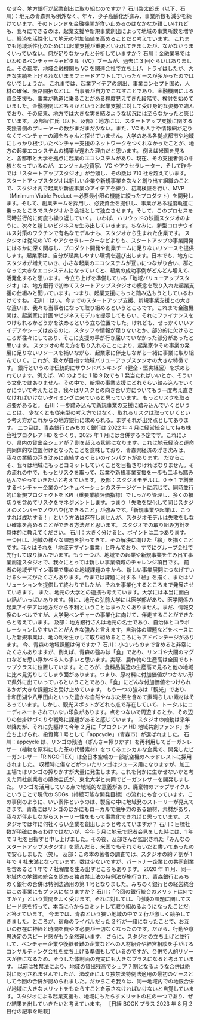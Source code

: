 ###

なぜ今、地方銀行が起業創出に取り組むのですか？
石川啓太郎氏（以下、石川）：地元の青森県も例外なく、年々、少子高齢化が進み、事業所数も減少を続けています。そのトレンドを金融機関が食い止めるのはなかなか難しいけれども、我々にできるのは、起業支援や新規事業創出によって地域の事業所数を増やし、経済を活性化して地元の付加価値を高めることだと考えています。
これまでも地域活性化のためには起業支援が重要といわれてきましたが、なかなかうまくいっていない。何が足りなかったと分析していますか？
石川：金融業界ではいわゆるベンチャーキャピタル（VC）ブームが、過去に 3 回ぐらいはありました。その都度、地域金融機関も VC を関連会社で立ち上げ、トライはしたが、大きな実績を上げられないままフェードアウトしていったケースが多かったのではないでしょうか。
これまでは、起業アイデアの創出、事業コンセプト固め、人材の確保、販路開拓などは、当事者が自力でこなすことであり、金融機関による資金支援も、事業が軌道に乗ることがある程度見えてきた段階で、検討を始めていました。金融機関はどちらかというと起業支援に対して受け身的な姿勢で臨んでおり、その結果、地方では大きな実を結ぶような状況には至らなかったと感じています。
及部智仁氏（以下、及部）：地方には、スタートアップ支援に関する支援者側のプレーヤーの数がまだまだ少ない。また、VC も人手や情報網が足りなくてベンチャーの卵をちゃんと探せていません。大学のある各拠点都市や地域にしっかり根づいたベンチャー支援のネットワークをつくれなかったことが、地方の起業エコシステムの構築が遅れた理由だと思います。
例えば米国を見ると、各都市と大学を拠点に起業のエコシステムがあり、現在、その支援者側の中核となっているのが、エンジェル投資家、VC やアクセラレーター、そして昨今では「スタートアップスタジオ」が台頭し、その数は 710 社を超えています。
スタートアップスタジオは新しい企業や新規事業を次々と創り出す組織のことで、スタジオ内で起業や新規事業のアイデアを練り、初期検証を行い、MVP（Minimum Viable Product ＝必要最小限の機能に絞ったプロダクト）を開発します。そして、創業チームを採用し、必要資金を提供し、事業がある程度軌道に乗ったところでスタジオから会社として独立させます。そして、このプロセスを同時並行的に何度も繰り返していく。
いわば、ハリウッドの映画スタジオのように、次々と新しいビジネスを生み出していきます。ちなみに、新型コロナウイルス対策のワクチンで有名なモデルナも、スタジオから生まれた企業です。
スタジオは従来の VC やアクセラレーターなどよりも、スタートアップの事業開発にはるかに深く関与し、プロダクト開発や創業チームに足りないリソースを提供します。起業家は、自分が起業しやすい環境を選び出します。日本でも、地方にスタジオが増えていき、小さな起業のエコシステムが互いにつながり合い、群となって大きなエコシステムになっていくと、起業の成功事例がどんどん増えて、活発化すると思います。
今立ち上げを準備している「地域バリューアップスタジオ」は、地方銀行で初めてスタートアップスタジオの概念を取り入れた起業支援の仕組みと聞いています。つまり、起業支援にもっと踏み込もうとしているわけですね。
石川：はい。今までのスタートアップ支援、新規事業支援との大きな違いは、我々も当事者になって取り組めるというところです。これまで金融機関は、起業家に計画やビジネスモデルを提示してもらい、それにファイナンスをつけられるかどうかを決めるという立ち位置でした。けれども、せっかくいいアイデアやシーズはあるのに、スタッフや情報が足りないとか、部分的に欠けるところが往々にしてあり、そこに支援の手が行き届いていなかった部分があったと思います。
スタジオの考え方を取り入れることにより、起業家やその事業の発展に足りないリソースを補いながら、起業家に伴走しながら一緒に事業に取り組んでいく。これが、我々が目指す地域バリューアップスタジオの大きな特徴です。
銀行というのは伝統的にサウンドバンキング（健全・堅実経営）を求められています。例えば、VC のように 1 勝 9 敗でも 1 発当たればいいとか、そういう文化ではありません。その中で、新規の事業支援にどれぐらい踏み込んでいくかについて考えたとき、我々はリスクとの向き合い方についてもう一度考え直さなければいけないタイミングに来ていると思っています。
もっとリスクを取る必要があると。
石川：一歩踏み込んで新規事業の支援に踏み込んでいくということは、 少なくとも従来型の考え方ではなく、取れるリスクは取っていくという考え方がこれからの地方銀行に求められる。まずそれが出発点としてあります。
二つ目は、青森銀行とみちのく銀行は 2022 年 4 月に経営統合して持ち株会社プロクレア HD をつくり、2025 年 1 月には合併する予定です。これにより、県内の貸出金シェアが 7 割を超える状態になります。これは地元経済と運命共同体的な位置付けとなったことを意味しており、青森県経済の浮き沈みは、我々の業績の浮き沈みに直結するぐらいのインパクトがあります。
だからこそ、我々は地域にもっとコミットしていくことを目指さなければなりません。その流れの中で、もっとリスクを取って、起業や新規事業支援を一歩も二歩も踏み込んでやっていきたいと考えています。
及部：スタジオモデルは、0 → 1 で創出するベンチャー企業のインキュベーションのステージゲートに応じて、同時並行的に新規プロジェクトを KPI（重要業績評価指標）でしっかり管理し、多くの損切りを含めてリスクをマネジメントします。つまり「失敗を型化して同じスタジオのメンバーでノウハウ化できること」が強みです。「新規事業や起業は、こうすれば成功する！」という方法は存在しませんが、スタジオモデルは失敗をしない確率を高めることができる方法だと思います。
スタジオでの取り組み方針を具体的に教えてください。
石川：大きく分けると、ポイントは二つあります。一つ目は、地域の様々な課題を拾ってきて、その解決に向けた「絵」を描くことです。我々はそれを「地域デザイン事業」と呼んでおり、すでにグループ会社で先行して取り組んでいます。もう一つが、地域での起業や新規事業を生み出す事業創造スタジオで、我々にとっては新しい事業領域のチャレンジ項目です。
前者の地域デザイン事業で集めた地域課題の中から、新しい事業展開につなげていけるシーズがたくさんあります。今までは課題に対する「絵」を描く、またはソリューションを提供して終わりでしたが、それを事業化するところまで発展させていきます。
また、地元の大学との連携も考えています。大学には本当に面白い話がいっぱいあります。特に、地元の弘前大学には医学部があり、医学関係の起業アイデアは地方だから不利ということはまったくありません。まだ、情報交換のレベルですが、大学発ベンチャーの事業化に向けて、伴走することができたらと考えています。
及部：地方銀行さんは地元の名士であり、自治体とコラボレーションしやすいことが大きな強みと言えます。自治体の課題などをべースにした新規事業は、地の利を生かして取り組めるところにもアドバンテージがあります。
今、青森の地域課題は何ですか？
石川：小さいものまで含めると非常にたくさんありますが、例えば、青森の強みは「食」であり、リンゴや大間のマグロなどを思い浮かべる人も多いと思います。実際、農作物の生産高は全国でもトップクラスに位置しています。ところが、食料品製造の生産高で見ると他の地域に比べ見劣りしてしまう面があります。つまり、原材料に付加価値がつかない形で県外に出ていっているということであり、「食」にどんな付加価値をつけられるかが大きな課題だと受け止めています。
もう一つの強みは「観光」であり、十和田湖や八甲田山といった豊かな自然やねぶた祭を含めて素晴らしい素材はそろっています。しかし、観光スポットがどれも点で存在していて、トータルにコーディネートされていない印象があります。点をつないで周遊するとか、その辺りの仕掛けづくりや戦略に課題があると感じています。
スタジオの始動は来年以降だが、それに先駆けて今年 2 月に「プロクレア HD 地域共創ファンド」が立ち上げられ、投資第 1 号として「appcycle」（青森市）が選ばれました。
石川：appcycle は、リンゴの残渣（ざんさ＝搾りかす）を再利用してビーガンレザー（植物を原料にした革の代替素材）をつくるエシカルな企業で、開発したビーガンレザー「RINGO-TEX」は全日本空輸の一部航空機のヘッドレストに採用されました。
収穫時に傷などがついたリンゴはジュース用になりますが、加工工場ではリンゴの搾りかすが大量に発生します。これを何かに生かせないかと考えた同社創業者の藤巻圭氏が、東北大学と共同でビーガンレザーを開発しました。
リンゴを活用している点で地域的な意義があり、廃棄物のアップサイクルということで現代の SDGs（持続可能な開発目標）の流れにも合っています。この事例のように、いい案件というのは、製品の中に地域発のストーリーが見えてきます。青森にはリンゴのほかにもローカルで競争力のある題材、素材があり、我々が伴走しながらストーリー性をもって事業化できればと思っています。
スタジオでは年に何社くらい企業を創出しようと考えていますか？
石川：目標社数が明確にあるわけではないが、今年 5 月に地元で記者会見をした時には、1 年で 3 社を目指すと申し上げました。その後、及部さんが監訳された『みんなのスタートアップスタジオ』を読んだら、米国でもそれぐらいだと書いてあったので安心しました（笑）。
及部：この本の著者の調査では、スタジオの約 7 割が 1 年で 4 社未満となっています。数は少ないですが、パートナー企業との共同創業を含めると 1 年で 7 社程度を生み出すところもあります。
2020 年 11 月、同一地域内の地銀の統合を認める独占禁止法の特例法が施行され、青森銀行とみちのく銀行の合併は特例法適用の第 1 号となりました。みちのく銀行との経営統合はこの事業にもプラスになりますか？
石川：「今回の銀行統合のメリットは何ですか？」という質問をよく受けます。それに対しては、「地域の課題に関してスピード感を持って、本当に心からコミットして取り組めるようになったことだ」と答えています。
今までは、青森という狭い地域の中で 2 行が激しく競争してきました。ところが、宿命のライバルだった 2 行が一緒になったことで、お互いの存在に神経と時間を費やす必要が一切なくなったのです。だから、行動や意思決定のスピード感がもう全然違います。
さらに、スタジオの立ち上げと並行して、ベンチャー企業や後継者難の企業などへの人材紹介や経営相談を手がけるコンサルティング会社を立ち上げる準備もしているのですが、合併で人的リソースが倍になるため、そうした体制面の充実にも大きなプラスになると考えています。
以前は独禁法により、地域の貸出残高でシェア 7 割となるような合併は絶対に認可されませんでしたが、法改正により独禁法特例法適用の最初のケースとして今回の合併が認められました。だからこそ我々は、同一地域内での地銀合併が地域に大きなメリットをもたらすことを示さなければいけないと自覚しています。スタジオによる起業支援も、地域にもたらすメリットの柱の一つであり、ぜひ結果を出していきたいと考えています。
［日経 BOOK プラス 2023 年 8 月 2 日付の記事を転載］
